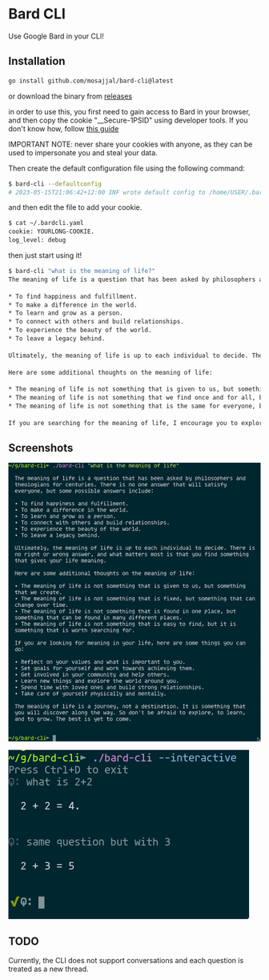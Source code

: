 # Bard CLI

Use Google Bard in your CLI!

## Installation

```bash
go install github.com/mosajjal/bard-cli@latest
```

or download the binary from [releases](//github.com/mosajjal/bard-cli/releases/latest)

in order to use this, you first need to gain access to Bard in your browser, and then copy the cookie "__Secure-1PSID" using developer tools. If you don't know how, follow [this guide](https://developer.chrome.com/docs/devtools/application/cookies/)

IMPORTANT NOTE: never share your cookies with anyone, as they can be used to impersonate you and steal your data.

Then create the default configuration file using the following command:

```bash
$ bard-cli --defaultconfig
# 2023-05-15T21:06:42+12:00 INF wrote default config to /home/USER/.bardcli.yaml
```

and then edit the file to add your cookie.
```bash
$ cat ~/.bardcli.yaml
cookie: YOURLONG-COOKIE.
log_level: debug
```

then just start using it!
    
```bash
$ bard-cli "what is the meaning of life?"
The meaning of life is a question that has been asked by philosophers and theologians for centuries. There is no one answer that will satisfy everyone, but some possible answers include:

* To find happiness and fulfillment.
* To make a difference in the world.
* To learn and grow as a person.
* To connect with others and build relationships.
* To experience the beauty of the world.
* To leave a legacy behind.

Ultimately, the meaning of life is up to each individual to decide. There is no right or wrong answer, and what matters most is that you find something that gives your life meaning.

Here are some additional thoughts on the meaning of life:

* The meaning of life is not something that is given to us, but something that we create.
* The meaning of life is not something that we find once and for all, but something that we discover and rediscover throughout our lives.
* The meaning of life is not something that is the same for everyone, but something that is unique to each individual.

If you are searching for the meaning of life, I encourage you to explore your own values, beliefs, and experiences. What is important to you? What makes you happy? What do you want to achieve in your life? The answers to these questions may help you to find your own meaning in life.
```

## Screenshots

![single question](static/singlequestion.png)

![interactive](static/interactive.png)


## TODO

Currently, the CLI does not support conversations and each question is treated as a new thread. 
